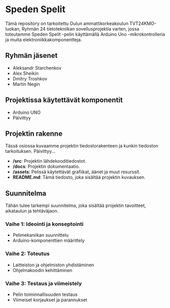 # Speden Spelit

Tämä repository on tarkoitettu Oulun ammattikorkeakoulun TVT24KMO-luokan, Ryhmän 24 tietotekniikan sovellusprojektia varten, jossa toteutamme Speden Spelit -pelin käyttämällä Arduino Uno -mikrokontrolleria ja muita elektroniikkakomponentteja.

## Ryhmän jäsenet
- Aleksandr Starchenkov
- Alex Sheikin
- Dmitry Troshkov
- Martin Negin

## Projektissa käytettävät komponentit
- Arduino UNO
- Päivittyy

## Projektin rakenne
Tässä osiossa kuvaamme projektin tiedostorakenteen ja kunkin tiedoston tarkoituksen. Päivittyy...

- **/src**: Projektin lähdekooditiedostot.
- **/docs**: Projektin dokumentaatio.
- **/assets**: Pelissä käytettävät grafiikat, äänet ja muut resurssit.
- **README.md**: Tämä tiedosto, joka sisältää projektin kuvauksen.

## Suunnitelma
Tähän tulee tarkempi suunnitelma, joka sisältää projektin tavoitteet, aikataulun ja tehtäväjaon.

### Vaihe 1: Ideointi ja konseptointi
- Pelimekaniikan suunnittelu
- Arduino-komponenttien määrittely

### Vaihe 2: Toteutus
- Laitteiston ja ohjelmiston yhdistäminen
- Ohjelmakoodin kehittäminen

### Vaihe 3: Testaus ja viimeistely
- Pelin toiminnallisuuden testaus
- Viimeiset korjaukset ja parannukset



